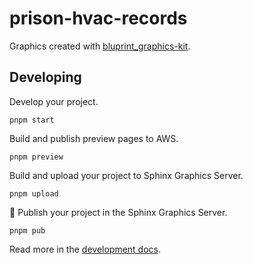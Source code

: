 # prison-hvac-records

Graphics created with [bluprint_graphics-kit](https://github.com/reuters-graphics/bluprint_graphics-kit).

## Developing

Develop your project.

```console
pnpm start
```

Build and publish preview pages to AWS.

```console
pnpm preview
```

Build and upload your project to Sphinx Graphics Server.

```console
pnpm upload
```

🍻 Publish your project in the Sphinx Graphics Server.

```console
pnpm pub
```

Read more in the [development docs](https://reuters-graphics.github.io/bluprint_graphics-kit/).
